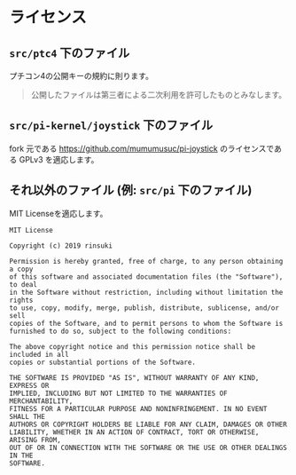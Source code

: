 # ライセンス

## `src/ptc4` 下のファイル

プチコン4の公開キーの規約に則ります。

<blockquote>
公開したファイルは第三者による二次利用を許可したものとみなします。
</blockquote>

## `src/pi-kernel/joystick` 下のファイル

fork 元である https://github.com/mumumusuc/pi-joystick のライセンスである GPLv3 を適応します。

## それ以外のファイル (例: `src/pi` 下のファイル)

MIT Licenseを適応します。

```
MIT License

Copyright (c) 2019 rinsuki

Permission is hereby granted, free of charge, to any person obtaining a copy
of this software and associated documentation files (the "Software"), to deal
in the Software without restriction, including without limitation the rights
to use, copy, modify, merge, publish, distribute, sublicense, and/or sell
copies of the Software, and to permit persons to whom the Software is
furnished to do so, subject to the following conditions:

The above copyright notice and this permission notice shall be included in all
copies or substantial portions of the Software.

THE SOFTWARE IS PROVIDED "AS IS", WITHOUT WARRANTY OF ANY KIND, EXPRESS OR
IMPLIED, INCLUDING BUT NOT LIMITED TO THE WARRANTIES OF MERCHANTABILITY,
FITNESS FOR A PARTICULAR PURPOSE AND NONINFRINGEMENT. IN NO EVENT SHALL THE
AUTHORS OR COPYRIGHT HOLDERS BE LIABLE FOR ANY CLAIM, DAMAGES OR OTHER
LIABILITY, WHETHER IN AN ACTION OF CONTRACT, TORT OR OTHERWISE, ARISING FROM,
OUT OF OR IN CONNECTION WITH THE SOFTWARE OR THE USE OR OTHER DEALINGS IN THE
SOFTWARE.
```

